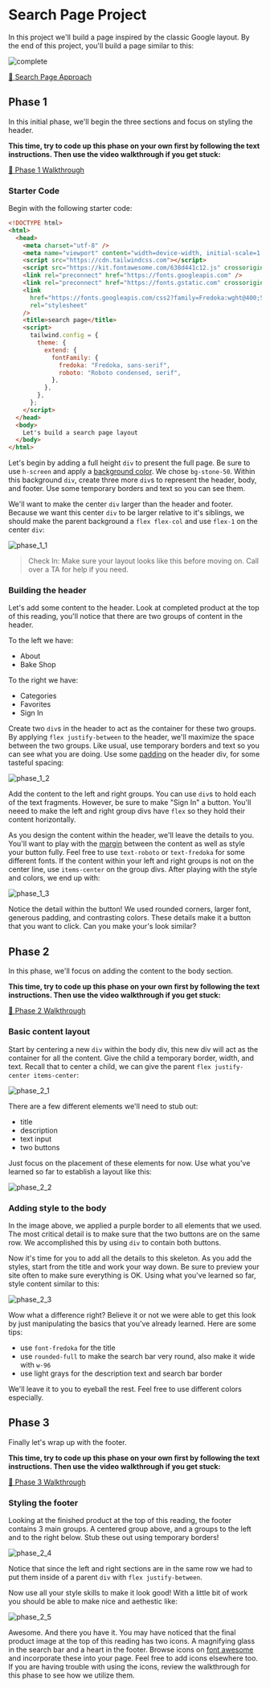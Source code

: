# Search Page Project

In this project we'll build a page inspired by the classic Google layout. By the end of this
project, you'll build a page similar to this:

![complete](./images/complete.png)

[🎥 Search Page Approach](https://vimeo.com/704378365)

## Phase 1

In this initial phase, we'll begin the three sections and focus on styling the header.

**This time, try to code up this phase on your own first by following the text instructions. Then
use the video walkthrough if you get stuck:**

[🎥 Phase 1 Walkthrough](https://vimeo.com/702074407)

### Starter Code

Begin with the following starter code:

```html
<!DOCTYPE html>
<html>
  <head>
    <meta charset="utf-8" />
    <meta name="viewport" content="width=device-width, initial-scale=1.0" />
    <script src="https://cdn.tailwindcss.com"></script>
    <script src="https://kit.fontawesome.com/638d441c12.js" crossorigin="anonymous"></script>
    <link rel="preconnect" href="https://fonts.googleapis.com" />
    <link rel="preconnect" href="https://fonts.gstatic.com" crossorigin />
    <link
      href="https://fonts.googleapis.com/css2?family=Fredoka:wght@400;500&family=Roboto+Condensed&display=swap"
      rel="stylesheet"
    />
    <title>search page</title>
    <script>
      tailwind.config = {
        theme: {
          extend: {
            fontFamily: {
              fredoka: "Fredoka, sans-serif",
              roboto: "Roboto condensed, serif",
            },
          },
        },
      };
    </script>
  </head>
  <body>
    Let's build a search page layout
  </body>
</html>
```

Let's begin by adding a full height `div` to present the full page. Be sure to use `h-screen` and
apply a [background color](https://tailwindcss.com/docs/background-color). We chose `bg-stone-50`.
Within this background `div`, create three more `div`s to represent the header, body, and footer.
Use some temporary borders and text so you can see them.

We'll want to make the center `div` larger than the header and footer. Because we want this center
`div` to be larger relative to it's siblings, we should make the parent background a `flex flex-col`
and use `flex-1` on the center `div`:

![phase_1_1](./images/phase_1_1.png)

> Check In: Make sure your layout looks like this before moving on. Call over a TA for help if you
> need.

### Building the header

Let's add some content to the header. Look at completed product at the top of this reading, you'll
notice that there are two groups of content in the header.

To the left we have:

- About
- Bake Shop

To the right we have:

- Categories
- Favorites
- Sign In

Create two `div`s in the header to act as the container for these two groups. By applying
`flex justify-between` to the header, we'll maximize the space between the two groups. Like usual,
use temporary borders and text so you can see what you are doing. Use some
[padding](https://tailwindcss.com/docs/padding) on the header div, for some tasteful spacing:

![phase_1_2](./images/phase_1_2.png)

Add the content to the left and right groups. You can use `div`s to hold each of the text fragments.
However, be sure to make "Sign In" a button. You'll neeed to make the left and right group divs have
`flex` so they hold their content horizontally.

As you design the content within the header, we'll leave the details to you. You'll want to play
with the [margin](https://tailwindcss.com/docs/margin) between the content as well as style your
button fully. Feel free to use `text-roboto` or `text-fredoka` for some different fonts. If the
content within your left and right groups is not on the center line, use `items-center` on the group
divs. After playing with the style and colors, we end up with:

![phase_1_3](./images/phase_1_3.png)

Notice the detail within the button! We used rounded corners, larger font, generous padding, and
contrasting colors. These details make it a button that you want to click. Can you make your's look
similar?

## Phase 2

In this phase, we'll focus on adding the content to the body section.

**This time, try to code up this phase on your own first by following the text instructions. Then
use the video walkthrough if you get stuck:**

[🎥 Phase 2 Walkthrough](https://vimeo.com/702443280)

### Basic content layout

Start by centering a new `div` within the body div, this new div will act as the container for all
the content. Give the child a temporary border, width, and text. Recall that to center a child, we
can give the parent `flex justify-center items-center`:

![phase_2_1](./images/phase_2_1.png)

There are a few different elements we'll need to stub out:

- title
- description
- text input
- two buttons

Just focus on the placement of these elements for now. Use what you've learned so far to establish a
layout like this:

![phase_2_2](./images/phase_2_2.png)

### Adding style to the body

In the image above, we applied a purple border to all elements that we used. The most critical
detail is to make sure that the two buttons are on the same row. We accomplished this by using `div`
to contain both buttons.

Now it's time for you to add all the details to this skeleton. As you add the styles, start from the
title and work your way down. Be sure to preview your site often to make sure everything is OK.
Using what you've learned so far, style content similar to this:

![phase_2_3](./images/phase_2_3.png)

Wow what a difference right? Believe it or not we were able to get this look by just manipulating
the basics that you've already learned. Here are some tips:

- use `font-fredoka` for the title
- use `rounded-full` to make the search bar very round, also make it wide with `w-96`
- use light grays for the description text and search bar border

We'll leave it to you to eyeball the rest. Feel free to use different colors especially.

## Phase 3

Finally let's wrap up with the footer.

**This time, try to code up this phase on your own first by following the text instructions. Then
use the video walkthrough if you get stuck:**

[🎥 Phase 3 Walkthrough](https://vimeo.com/702443079)

### Styling the footer

Looking at the finished product at the top of this reading, the footer contains 3 main groups. A
centered group above, and a groups to the left and to the right below. Stub these out using
temporary borders!

![phase_2_4](./images/phase_2_4.png)

Notice that since the left and right sections are in the same row we had to put them inside of a
parent `div` with `flex justify-between`.

Now use all your style skills to make it look good! With a little bit of work you should be able to
make nice and aethestic like:

![phase_2_5](./images/phase_2_5.png)

Awesome. And there you have it. You may have noticed that the final product image at the top of this
reading has two icons. A magnifying glass in the search bar and a heart in the footer. Browse icons
on [font awesome](https://fontawesome.com/search?s=solid%2Cbrands) and incorporate these into your
page. Feel free to add icons elsewhere too. If you are having trouble with using the icons, review
the walkthrough for this phase to see how we utilize them.
